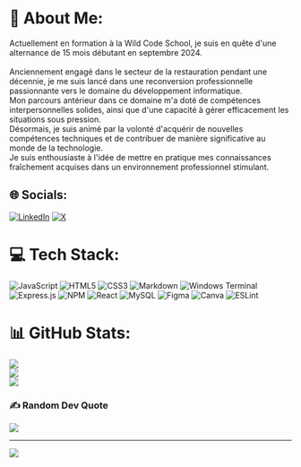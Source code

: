 # 💫 About Me:
Actuellement en formation à la Wild Code School, je suis en quête d'une alternance de 15 mois débutant en septembre 2024.<br><br> Anciennement engagé dans le secteur de la restauration pendant une décennie, je me suis lancé dans une reconversion professionnelle passionnante vers le domaine du développement informatique. <br>Mon parcours antérieur dans ce domaine m'a doté de compétences interpersonnelles solides, ainsi que d'une capacité à gérer efficacement les situations sous pression. <br>Désormais, je suis animé par la volonté d'acquérir de nouvelles compétences techniques et de contribuer de manière significative au monde de la technologie. <br>Je suis enthousiaste à l'idée de mettre en pratique mes connaissances fraîchement acquises dans un environnement professionnel stimulant.


## 🌐 Socials:
[![LinkedIn](https://img.shields.io/badge/LinkedIn-%230077B5.svg?logo=linkedin&logoColor=white)]([https://linkedin.com/in/https://www.linkedin.com/in/maxime-maussion-02345425a/](https://www.linkedin.com/in/maxime-maussion-02345425a/)) [![X](https://img.shields.io/badge/X-black.svg?logo=X&logoColor=white)](https://x.com/https://twitter.com/XamTv_) 

# 💻 Tech Stack:
![JavaScript](https://img.shields.io/badge/javascript-%23323330.svg?style=plastic&logo=javascript&logoColor=%23F7DF1E) ![HTML5](https://img.shields.io/badge/html5-%23E34F26.svg?style=plastic&logo=html5&logoColor=white) ![CSS3](https://img.shields.io/badge/css3-%231572B6.svg?style=plastic&logo=css3&logoColor=white) ![Markdown](https://img.shields.io/badge/markdown-%23000000.svg?style=plastic&logo=markdown&logoColor=white) ![Windows Terminal](https://img.shields.io/badge/Windows%20Terminal-%234D4D4D.svg?style=plastic&logo=windows-terminal&logoColor=white) ![Express.js](https://img.shields.io/badge/express.js-%23404d59.svg?style=plastic&logo=express&logoColor=%2361DAFB) ![NPM](https://img.shields.io/badge/NPM-%23CB3837.svg?style=plastic&logo=npm&logoColor=white) ![React](https://img.shields.io/badge/react-%2320232a.svg?style=plastic&logo=react&logoColor=%2361DAFB) ![MySQL](https://img.shields.io/badge/mysql-%2300000f.svg?style=plastic&logo=mysql&logoColor=white) ![Figma](https://img.shields.io/badge/figma-%23F24E1E.svg?style=plastic&logo=figma&logoColor=white) ![Canva](https://img.shields.io/badge/Canva-%2300C4CC.svg?style=plastic&logo=Canva&logoColor=white) ![ESLint](https://img.shields.io/badge/ESLint-4B3263?style=plastic&logo=eslint&logoColor=white)
# 📊 GitHub Stats:
![](https://github-readme-stats.vercel.app/api?username=XamTV&theme=react&hide_border=false&include_all_commits=true&count_private=true)<br/>
![](https://github-readme-streak-stats.herokuapp.com/?user=XamTV&theme=react&hide_border=false)<br/>
![](https://github-readme-stats.vercel.app/api/top-langs/?username=XamTV&theme=react&hide_border=false&include_all_commits=true&count_private=true&layout=compact)

### ✍️ Random Dev Quote
![](https://quotes-github-readme.vercel.app/api?type=horizontal&theme=radical)

---
[![](https://visitcount.itsvg.in/api?id=XamTV&icon=0&color=0)](https://visitcount.itsvg.in)

<!-- Proudly created with GPRM ( https://gprm.itsvg.in ) -->
